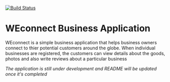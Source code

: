 [![Build Status](https://travis-ci.org/xquire24/WEconnect.svg?branch=develop)](https://travis-ci.org/xquire24/WEconnect)
# WEconnect Business Application

WEconnect is a simple business application that helps business owners connect to thier potential customers around the globe. When individual businesses are registered, the customers can view details about the goods, photos and also write reviews about a particular business

*The application is still under development and README will be updated once it's completed*

